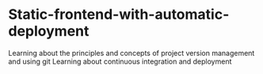 # Static-frontend-with-automatic-deployment
Learning about the principles and concepts of project version management and using git Learning about continuous integration and deployment 
